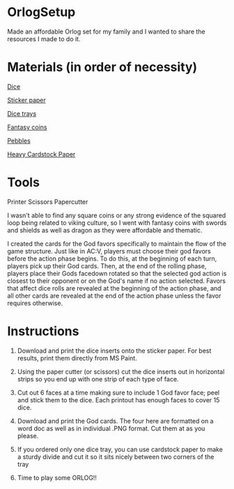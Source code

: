 # OrlogSetup
Made an affordable Orlog set for my family and I wanted to share the resources I made to do it. 

# Materials (in order of necessity)
[Dice](https://www.amazon.com/gp/product/B07N7Y4RPW/ref=ppx_yo_dt_b_asin_image_o04_s00?ie=UTF8&psc=1 "From Amazon")

[Sticker paper](https://www.amazon.com/gp/product/B07T1HRYL5/ref=ppx_yo_dt_b_asin_image_o03_s00?ie=UTF8&psc=1 "From Amazon")

[Dice trays](https://www.amazon.com/gp/product/B07MYQZG4M/ref=ppx_yo_dt_b_asin_image_o02_s00?ie=UTF8&psc=1 "From Amazon")

[Fantasy coins](https://www.amazon.com/gp/product/B07ZPGTW96/ref=ppx_yo_dt_b_asin_image_o02_s00?ie=UTF8&psc=1 "From Amazon")

[Pebbles](https://www.amazon.com/gp/product/B074N8X3GQ/ref=ppx_yo_dt_b_asin_image_o02_s00?ie=UTF8&psc=1 "From Amazon")

[Heavy Cardstock Paper](https://www.amazon.com/Neenah-Cardstock-Heavy-Weight-Brightness-91437/dp/B07D4YF3K4/ref=sr_1_6?dchild=1&keywords=cardstock+paper&qid=1605891777&sr=8-6 "From Amazon")

# Tools
Printer
Scissors
Papercutter

I wasn't able to find any square coins or any strong evidence of the squared loop being related to viking culture, so I went with fantasy coins with swords and shields as well as dragon as they were affordable and thematic. 

I created the cards for the God favors specifically to maintain the flow of the game structure. Just like in AC:V, players must choose their god favors before the action phase begins. To do this, at the beginning of each turn, players pick up their God cards. Then, at the end of the rolling phase, players place their Gods facedown rotated so that the selected god action is closest to their opponent or on the God's name if no action selected. Favors that affect dice rolls are revealed at the beginning of the action phase, and all other cards are revealed at the end of the action phase unless the favor requires otherwise. 

# Instructions
1. Download and print the dice inserts onto the sticker paper. For best results, print them directly from MS Paint.

2. Using the paper cutter (or scissors) cut the dice inserts out in horizontal strips so you end up with one strip of each type of face.

3. Cut out 6 faces at a time making sure to include 1 God favor face; peel and stick them to the dice. Each printout has enough faces to cover 15 dice.

4. Download and print the God cards. The four here are formatted on a word doc as well as in individual .PNG format. Cut them at as you please.

5. If you ordered only one dice tray, you can use cardstock paper to make a sturdy divide and cut it so it sits nicely between two corners of the tray

6. Time to play some ORLOG!!
